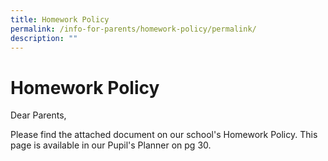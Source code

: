 ```yaml
---
title: Homework Policy
permalink: /info-for-parents/homework-policy/permalink/
description: ""
---
```

Homework Policy
===============

Dear Parents,

Please find the attached document on our school's Homework Policy. This page is available in our Pupil's Planner on pg 30.

